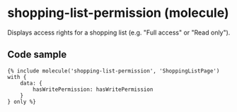 # shopping-list-permission (molecule)

Displays access rights for a shopping list (e.g. "Full access" or "Read only").

## Code sample 

```
{% include molecule('shopping-list-permission', 'ShoppingListPage') with {
    data: {
        hasWritePermission: hasWritePermission
    }
} only %}
```
